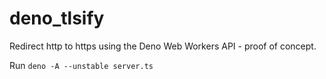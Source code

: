 # deno_tlsify

Redirect http to https using the Deno Web Workers API - proof of concept.

Run `deno -A --unstable server.ts`

